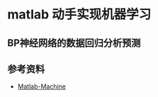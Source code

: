 # matlab 动手实现机器学习

## BP神经网络的数据回归分析预测

## 参考资料

- [Matlab-Machine](https://github.com/Time9Y/Matlab-Machine/tree/main)

